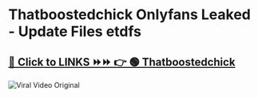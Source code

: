 
 # Thatboostedchick Onlyfans Leaked - Update Files etdfs

## <h2><a href="https://clipsfans.com/Thatboostedchick&ref=git">🔗 Click to LINKS ⏩⏩ 👉 🟢 Thatboostedchick </a></h2>

<a href="https://clipsfans.com/Thatboostedchick&ref=git" rel="nofollow" data-target="animated-image.originalLink"><img src="https://i.ibb.co.com/xMMVF88/686577567.gif" alt="Viral Video Original" style="max-width: 100%; display: inline-block;" data-target="animated-image.originalImage"></a>

